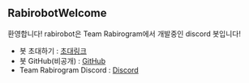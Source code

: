 ## RabirobotWelcome

환영합니다!
rabirobot은 Team Rabirogram에서 개발중인 discord 봇입니다!
 * 봇 초대하기 : [초대링크](https://discord.com/api/oauth2/authorize?client_id=855652837236670464&permissions=8&scope=bot)
 * 봇 GitHub(비공개) : [GitHub](https://github.com/KaiNiGHt/rabirobot)
 * Team Rabirogram Discord : [Discord](https://bit.ly/2SbaRMC)
  
